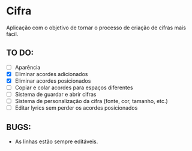 # Cifra

Aplicação com o objetivo de tornar o processo de criação de cifras mais fácil.


## TO DO:
- [ ] Aparência
- [X] Eliminar acordes adicionados
- [X] Eliminar acordes posicionados
- [ ] Copiar e colar acordes para espaços diferentes
- [ ] Sistema de guardar e abrir cifras
- [ ] Sistema de personalização da cifra (fonte, cor, tamanho, etc.)
- [ ] Editar lyrics sem perder os acordes posicionados 

## BUGS:
- As linhas estão sempre editáveis.

